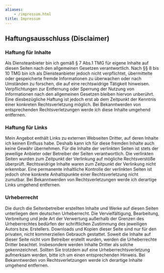 ```yaml
---
aliases:
    - /impressum.html
title: Impressum
---
```



## Haftungsausschluss (Disclaimer)
### Haftung für Inhalte

 
Als Diensteanbieter bin ich gemäß § 7 Abs.1 TMG für eigene Inhalte auf diesen Seiten nach den allgemeinen
Gesetzen verantwortlich. Nach §§ 8 bis 10 TMG bin ich als
Diensteanbieter jedoch nicht verpflichtet, übermittelte oder gespeicherte fremde Informationen zu überwachen
oder nach Umständen zu forschen, die auf eine rechtswidrige Tätigkeit hinweisen.
Verpflichtungen zur Entfernung oder Sperrung der Nutzung von Informationen nach den allgemeinen Gesetzen bleiben
hiervon unberührt. Eine diesbezügliche Haftung ist jedoch erst ab dem Zeitpunkt der
Kenntnis einer konkreten Rechtsverletzung möglich. Bei Bekanntwerden von entsprechenden Rechtsverletzungen werde
ich diese Inhalte umgehend entfernen.
  


### Haftung für Links

Mein Angebot enthält Links zu externen Webseiten Dritter, auf deren Inhalte ich keinen Einfluss habe. Deshalb
kann ich für diese fremden Inhalte auch keine Gewähr übernehmen. Für die Inhalte der verlinkten Seiten ist stets
der jeweilige Anbieter oder Betreiber der Seiten verantwortlich. Die verlinkten Seiten wurden zum Zeitpunkt der
Verlinkung auf mögliche Rechtsverstöße überprüft. Rechtswidrige Inhalte waren zum Zeitpunkt der Verlinkung nicht
erkennbar. Eine permanente inhaltliche Kontrolle der verlinkten Seiten ist jedoch ohne konkrete Anhaltspunkte
einer Rechtsverletzung nicht zumutbar. Bei Bekanntwerden von Rechtsverletzungen werde ich derartige Links
umgehend entfernen.

### Urheberrecht

Die durch die Seitenbetreiber erstellten Inhalte und Werke auf diesen Seiten unterliegen dem deutschen
Urheberrecht.
Die Vervielfältigung, Bearbeitung, Verbreitung und jede Art der Verwertung außerhalb der Grenzen des
Urheberrechtes
bedürfen der schriftlichen Zustimmung des jeweiligen Autors bzw. Erstellers. Downloads und Kopien dieser Seite
sind
nur für den privaten, nicht kommerziellen Gebrauch gestattet. Soweit die Inhalte auf dieser Seite nicht vom
Betreiber erstellt wurden, werden die Urheberrechte Dritter beachtet. Insbesondere werden Inhalte Dritter als
solche
gekennzeichnet. Sollten Sie trotzdem auf eine Urheberrechtsverletzung aufmerksam werden, bitte ich um einen
entsprechenden Hinweis. Bei Bekanntwerden von Rechtsverletzungen werde ich derartige Inhalte umgehend entfernen.
